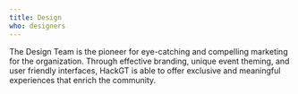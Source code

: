 ```yaml
---
title: Design
who: designers
---
```


The Design Team is the pioneer for eye-catching and compelling marketing for the organization. Through effective branding, unique event theming, and user friendly interfaces, HackGT is able to offer exclusive and meaningful experiences that enrich the community. 